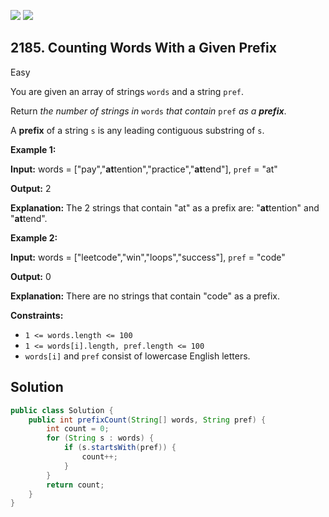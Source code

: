 [![](https://img.shields.io/github/stars/javadev/LeetCode-in-Java?label=Stars&style=flat-square)](https://github.com/javadev/LeetCode-in-Java)
[![](https://img.shields.io/github/forks/javadev/LeetCode-in-Java?label=Fork%20me%20on%20GitHub%20&style=flat-square)](https://github.com/javadev/LeetCode-in-Java/fork)

## 2185\. Counting Words With a Given Prefix

Easy

You are given an array of strings `words` and a string `pref`.

Return _the number of strings in_ `words` _that contain_ `pref` _as a **prefix**_.

A **prefix** of a string `s` is any leading contiguous substring of `s`.

**Example 1:**

**Input:** words = ["pay","**at**tention","practice","**at**tend"], `pref` \= "at"

**Output:** 2

**Explanation:** The 2 strings that contain "at" as a prefix are: "**at**tention" and "**at**tend". 

**Example 2:**

**Input:** words = ["leetcode","win","loops","success"], `pref` \= "code"

**Output:** 0

**Explanation:** There are no strings that contain "code" as a prefix. 

**Constraints:**

*   `1 <= words.length <= 100`
*   `1 <= words[i].length, pref.length <= 100`
*   `words[i]` and `pref` consist of lowercase English letters.

## Solution

```java
public class Solution {
    public int prefixCount(String[] words, String pref) {
        int count = 0;
        for (String s : words) {
            if (s.startsWith(pref)) {
                count++;
            }
        }
        return count;
    }
}
```